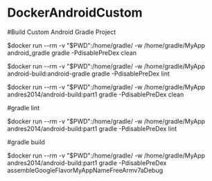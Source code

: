 # DockerAndroidCustom
#Build Custom Android Gradle Project

$docker run --rm -v "$PWD":/home/gradle/ -w /home/gradle/MyApp android_gradle gradle -PdisablePreDex clean


$docker run --rm -v "$PWD":/home/gradle/ -w /home/gradle/MyApp android-build:android-gradle gradle -PdisablePreDex lint


$docker run --rm -v "$PWD":/home/gradle/ -w /home/gradle/MyApp andres2014/android-build:part1 gradle -PdisablePreDex clean


#gradle lint

$docker run --rm -v "$PWD":/home/gradle/ -w /home/gradle/MyApp andres2014/android-build:part1 gradle -PdisablePreDex lint

#gradle build

$docker run --rm -v "$PWD":/home/gradle/ -w /home/gradle/MyApp andres2014/android-build:part1 gradle -PdisablePreDex assembleGoogleFlavorMyAppNameFreeArmv7aDebug

